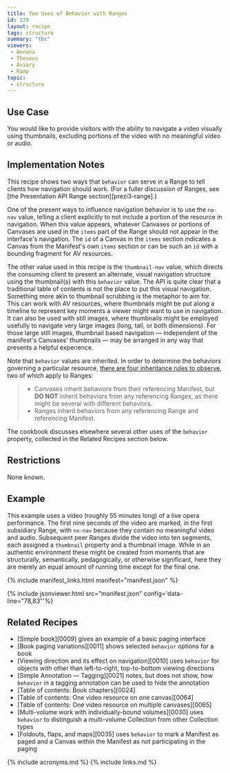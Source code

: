 ```yaml
---
title: Two Uses of Behavior with Ranges
id: 229
layout: recipe
tags: structure
summary: "tbc"
viewers:
 - Annona
 - Theseus
 - Aviary
 - Ramp
topic: 
 - structure
---
```


## Use Case

You would like to provide visitors with the ability to navigate a video visually using thumbnails, excluding portions of the video with no meaningful video or audio.

## Implementation Notes

This recipe shows two ways that `behavior` can serve in a Range to tell clients how navigation should work. (For a fuller discussion of Ranges, see [the Presentation API Range section][prezi3-range].) 

One of the present ways to influence navigation behavior is to use the `no-nav` value, telling a client explicitly to not include a portion of the resource in navigation. When this value appears, whatever Canvases or portions of Canvases are used in the `items` part of the Range should not appear in the interface's navigation. The `id` of a Canvas in the `items` section indicates a Canvas from the Manifest's own `items` section or can be such an `id` with a bounding fragment for AV resources.

The other value used in this recipe is the `thumbnail-nav` value, which directs the consuming client to present an alternate, visual navigation structure using the thumbnail(s) with this `behavior` value. The API is quite clear that a traditional table of contents is not the place to put this visual navigation. Something more akin to thumbnail scrubbing is the metaphor to aim for. This can work with AV resources, where thumbnails might be put along a timeline to represent key moments a viewer might want to use in navigation. It can also be used with still images, where thumbnails might be employed usefully to navigate very large images (long, tall, or both dimensions). For those large still images, thumbnail based navigation — independent of the manifest's Canvases' thumbnails — may be arranged in any way that presents a helpful experience.

Note that `behavior` values are inherited. In order to determine the behaviors governing a particular resource, [there are four inheritance rules to observe](https://iiif.io/api/presentation/3.0/#behavior), two of which apply to Ranges:
> + Canvases inherit behaviors from their referencing Manifest, but **DO NOT** inherit behaviors from any referencing Ranges, as there might be several with different behaviors.
> + Ranges inherit behaviors from any referencing Range and referencing Manifest.

The cookbook discusses elsewhere several other uses of the `behavior` property, collected in the Related Recipes section below.

## Restrictions

None known.

## Example

This example uses a video (roughly 55 minutes long) of a live opera performance. The first nine seconds of the video are marked, in the first subsidiary Range, with `no-nav` because they contain no meaningful video and audio. Subsequent peer Ranges divide the video into ten segments, each assigned a `thumbnail` property and a thumbnail image. While in an authentic environment these might be created from moments that are structurally, semantically, pedagogically, or otherwise significant, here they are merely an equal amount of running time except for the final one.

{% include manifest_links.html manifest="manifest.json" %}

{% include jsonviewer.html src="manifest.json" config='data-line="78,83"'%}

## Related Recipes

* [Simple book][0009] gives an example of a basic paging interface
* [Book paging variations][0011] shows selected `behavior` options for a book
* [Viewing direction and its effect on navigation][0010] uses `behavior` for objects with other than left-to-right, top-to-bottom viewing directions
* [Simple Annotation — Tagging][0021] notes, but does not show, how `behavior` in a tagging annotation can be used to hide the annotation
* [Table of contents: Book chapters][0024]
* [Table of contents: One video resource on one canvas][0064]
* [Table of contents: One video resource on multiple canvases][0065]
* [Multi-volume work with individually-bound volumes][0030] uses `behavior` to distinguish a multi-volume Collection from other Collection types
* [Foldouts, flaps, and maps][0035] uses `behavior` to mark a Manifest as paged and a Canvas within the Manifest as not participating in the paging

{% include acronyms.md %}
{% include links.md %}
